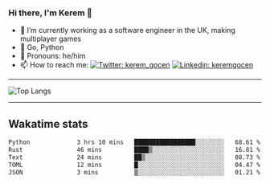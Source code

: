### Hi there, I'm Kerem 👋

- 🔭 I’m currently working as a software engineer in the UK, making multiplayer games
- :seedling: Go, Python
- :man: Pronouns: he/him
- 📫 How to reach me: [![Twitter: kerem_gocen](https://img.shields.io/twitter/follow/kerem_gocen?style=social)](https://twitter.com/kerem_gocen)
[![Linkedin: keremgocen](https://img.shields.io/badge/kerem-linkedin-blue?style=flat-square&logo=Linkedin&logoColor=white&link=https://www.linkedin.com/in/keremgocen/)](https://www.linkedin.com/in/keremgocen/)
<!--
**keremgocen/keremgocen** is a ✨ _special_ ✨ repository because its `README.md` (this file) appears on your GitHub profile.

Here are some ideas to get you started:

- 🔭 I’m currently working on ...
- 🌱 I’m currently learning ...
- 👯 I’m looking to collaborate on ...
- 🤔 I’m looking for help with ...
- 💬 Ask me about ...
- 📫 How to reach me: ...
- 😄 Pronouns: ...
- ⚡ Fun fact: ...
-->

---

![Top Langs](https://github-readme-stats.vercel.app/api/top-langs/?username=keremgocen&layout=compact)

---

## Wakatime stats

<!--START_SECTION:waka-->

```txt
Python             3 hrs 10 mins   █████████████████░░░░░░░░   68.61 %
Rust               46 mins         ████▒░░░░░░░░░░░░░░░░░░░░   16.81 %
Text               24 mins         ██▒░░░░░░░░░░░░░░░░░░░░░░   08.73 %
TOML               12 mins         █░░░░░░░░░░░░░░░░░░░░░░░░   04.47 %
JSON               3 mins          ▒░░░░░░░░░░░░░░░░░░░░░░░░   01.21 %
```

<!--END_SECTION:waka-->
